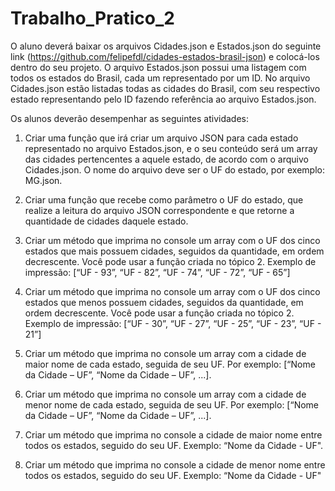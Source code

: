 # Trabalho_Pratico_2

O aluno deverá baixar os arquivos Cidades.json e Estados.json do seguinte link
(https://github.com/felipefdl/cidades-estados-brasil-json) e colocá-los dentro do seu projeto.
O arquivo Estados.json possui uma listagem com todos os estados do Brasil, cada um
representado por um ID. No arquivo Cidades.json estão listadas todas as cidades do Brasil,
com seu respectivo estado representando pelo ID fazendo referência ao arquivo
Estados.json.

Os alunos deverão desempenhar as seguintes atividades:

1. Criar uma função que irá criar um arquivo JSON para cada estado representado no
arquivo Estados.json, e o seu conteúdo será um array das cidades pertencentes a
aquele estado, de acordo com o arquivo Cidades.json. O nome do arquivo deve ser
o UF do estado, por exemplo: MG.json.

2. Criar uma função que recebe como parâmetro o UF do estado, que realize a leitura
do arquivo JSON correspondente e que retorne a quantidade de cidades daquele
estado.

3. Criar um método que imprima no console um array com o UF dos cinco estados que
mais possuem cidades, seguidos da quantidade, em ordem decrescente. Você pode
usar a função criada no tópico 2. Exemplo de impressão: [“UF - 93”, “UF - 82”, “UF -
74”, “UF - 72”, “UF - 65”]

4. Criar um método que imprima no console um array com o UF dos cinco estados que
menos possuem cidades, seguidos da quantidade, em ordem decrescente. Você
pode usar a função criada no tópico 2. Exemplo de impressão: [“UF - 30”, “UF - 27”,
“UF - 25”, “UF - 23”, “UF - 21”]

5. Criar um método que imprima no console um array com a cidade de maior nome de
cada estado, seguida de seu UF. Por exemplo: [“Nome da Cidade – UF”, “Nome da
Cidade – UF”, ...].

6. Criar um método que imprima no console um array com a cidade de menor nome de
cada estado, seguida de seu UF. Por exemplo: [“Nome da Cidade – UF”, “Nome da
Cidade – UF”, ...].

7. Criar um método que imprima no console a cidade de maior nome entre todos os
estados, seguido do seu UF. Exemplo: “Nome da Cidade - UF".

8. Criar um método que imprima no console a cidade de menor nome entre todos os
estados, seguido do seu UF. Exemplo: “Nome da Cidade - UF"
